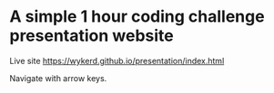 # A simple 1 hour coding challenge presentation website
Live site https://wykerd.github.io/presentation/index.html

Navigate with arrow keys.
